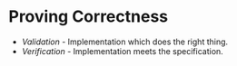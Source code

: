 Proving Correctness
===================

* *Validation* - Implementation which does the right thing.
* *Verification* - Implementation meets the specification.


